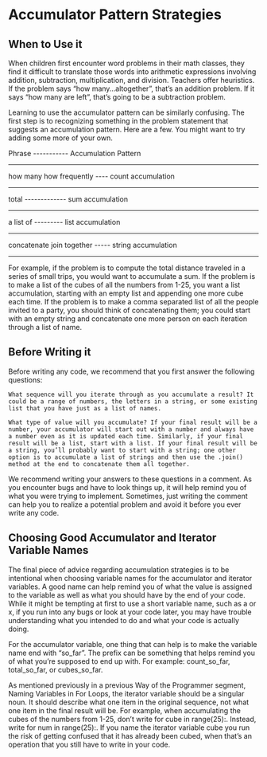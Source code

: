 # Accumulator Pattern Strategies

## When to Use it

When children first encounter word problems in their math classes, they find it difficult to translate those words into arithmetic expressions involving addition, subtraction, multiplication, and division. Teachers offer heuristics. If the problem says “how many…altogether”, that’s an addition problem. If it says “how many are left”, that’s going to be a subtraction problem.

Learning to use the accumulator pattern can be similarly confusing. The first step is to recognizing something in the problem statement that suggests an accumulation pattern. Here are a few. You might want to try adding some more of your own.

Phrase -----------  Accumulation Pattern
____________________________________________
how many
how frequently ---- count accumulation
____________________________________________

total ------------- sum accumulation
____________________________________________
a list of --------- list accumulation
____________________________________________
concatenate
join together	----- string accumulation
____________________________________________	

For example, if the problem is to compute the total distance traveled in a series of small trips, you would want to accumulate a sum. If the problem is to make a list of the cubes of all the numbers from 1-25, you want a list accumulation, starting with an empty list and appending one more cube each time. If the problem is to make a comma separated list of all the people invited to a party, you should think of concatenating them; you could start with an empty string and concatenate one more person on each iteration through a list of name.

## Before Writing it

Before writing any code, we recommend that you first answer the following questions:

    What sequence will you iterate through as you accumulate a result? It could be a range of numbers, the letters in a string, or some existing list that you have just as a list of names.

    What type of value will you accumulate? If your final result will be a number, your accumulator will start out with a number and always have a number even as it is updated each time. Similarly, if your final result will be a list, start with a list. If your final result will be a string, you’ll probably want to start with a string; one other option is to accumulate a list of strings and then use the .join() method at the end to concatenate them all together.

We recommend writing your answers to these questions in a comment. As you encounter bugs and have to look things up, it will help remind you of what you were trying to implement. Sometimes, just writing the comment can help you to realize a potential problem and avoid it before you ever write any code.

## Choosing Good Accumulator and Iterator Variable Names

The final piece of advice regarding accumulation strategies is to be intentional when choosing variable names for the accumulator and iterator variables. A good name can help remind you of what the value is assigned to the variable as well as what you should have by the end of your code. While it might be tempting at first to use a short variable name, such as a or x, if you run into any bugs or look at your code later, you may have trouble understanding what you intended to do and what your code is actually doing.

For the accumulator variable, one thing that can help is to make the variable name end with “so_far”. The prefix can be something that helps remind you of what you’re supposed to end up with. For example: count_so_far, total_so_far, or cubes_so_far.

As mentioned previously in a previous Way of the Programmer segment, Naming Variables in For Loops, the iterator variable should be a singular noun. It should describe what one item in the original sequence, not what one item in the final result will be. For example, when accumulating the cubes of the numbers from 1-25, don’t write for cube in range(25):. Instead, write for num in range(25):. If you name the iterator variable cube you run the risk of getting confused that it has already been cubed, when that’s an operation that you still have to write in your code.
